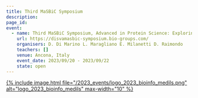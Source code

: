 ```yaml
---
title: Third MaSBiC Symposium
description: 
page_id: 
event:
  - name: Third MaSBiC Symposium, Advanced in Protein Science: Exploring Structure, Function, and Beyond
    url: https://disvamasbic-symposium.bio-groups.com/
    organisers: D. Di Marino L. Maragliano E. Milanetti D. Raimondo
    teachers: []
    venue: Ancona, Italy
    event_date: 2023/09/20 - 2023/09/22
    state: open
---
```




[{% include image.html file="/2023_events/logo_2023_bioinfo_medils.png" alt="logo_2023_bioinfo_medils" max-width="10" %}](https://disvamasbic-symposium.bio-groups.com/)
